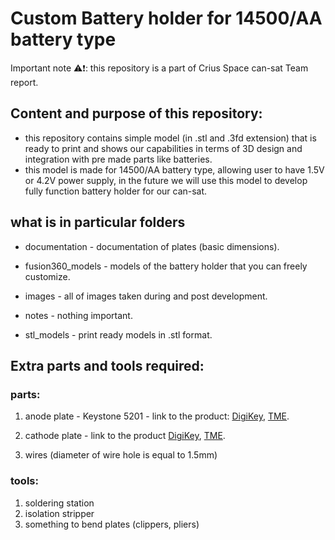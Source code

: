# Custom Battery holder for 14500/AA battery type
Important note ⚠️❗: this repository is a part of Crius Space can-sat Team report.

## Content and purpose of this repository:
- this repository contains simple model (in .stl and .3fd extension) that is ready to print and shows our capabilities in terms of 3D design and integration with pre made parts like batteries.
- this model is made for 14500/AA battery type, allowing user to have 1.5V or 4.2V power supply, in the future we will use this model to develop fully function battery holder for our can-sat.

## what is in particular folders
- documentation - documentation of plates (basic dimensions).

- fusion360_models - models of the battery holder that you can freely customize.

- images - all of images taken during and post development.

- notes - nothing important.

- stl_models - print ready models in .stl format.




## Extra parts and tools required:
### parts:
1. anode plate - Keystone 5201 - link to the product:
[DigiKey](https://www.digikey.pl/pl/products/detail/keystone-electronics/5201/316365?srsltid=AfmBOoppJ3N5lNRjlEmw2bvUWbTkm0TgqltR5z-e7_DIsxNNfukSG_DW), 
[TME](https://www.tme.eu/en/details/keys5201/batteries-containers-and-holders/keystone/5201).



2. cathode plate - link to the product [DigiKey](https://www.digikey.pl/pl/products/detail/keystone-electronics/5223/316374?srsltid=AfmBOopz_k99B8lHlFZQBUjvHdx-c5_ydvOOEYnwcw6YvhkluMCjTKGE),
[TME](https://www.tme.eu/en/details/keys5223/batteries-containers-and-holders/keystone/5223).

3. wires (diameter of wire hole is equal to 1.5mm)

### tools:
1. soldering station
2. isolation stripper
3. something to bend plates (clippers, pliers)
